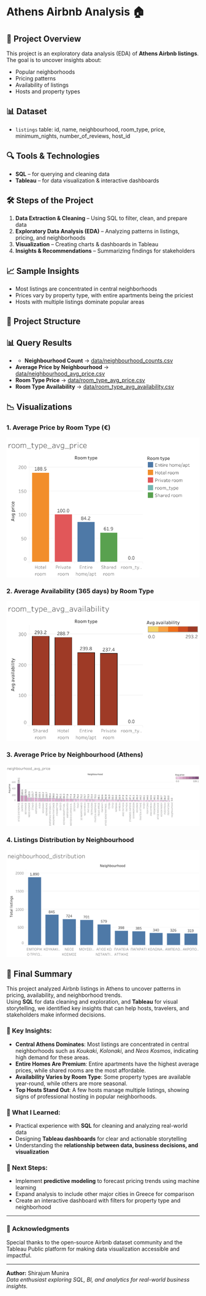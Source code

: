 # Athens Airbnb Analysis 🏠

## 📌 Project Overview
This project is an exploratory data analysis (EDA) of **Athens Airbnb listings**.  
The goal is to uncover insights about:
- Popular neighborhoods  
- Pricing patterns  
- Availability of listings  
- Hosts and property types  

## 📊 Dataset
- `listings` table: id, name, neighbourhood, room_type, price, minimum_nights, number_of_reviews, host_id

## 🔍 Tools & Technologies
- **SQL** – for querying and cleaning data
- **Tableau** – for data visualization & interactive dashboards

## 🛠️ Steps of the Project
1. **Data Extraction & Cleaning** – Using SQL to filter, clean, and prepare data
2. **Exploratory Data Analysis (EDA)** – Analyzing patterns in listings, pricing, and neighborhoods
3. **Visualization** – Creating charts & dashboards in Tableau
4. **Insights & Recommendations** – Summarizing findings for stakeholders

## 📈 Sample Insights
- Most listings are concentrated in central neighborhoods  
- Prices vary by property type, with entire apartments being the priciest  
- Hosts with multiple listings dominate popular areas  

## 📂 Project Structure

## 📊 Query Results

- - **Neighbourhood Count** → [data/neighbourhood_counts.csv](data/neighbourhood_counts.csv)
- **Average Price by Neighbourhood** → [data/neighbourhood_avg_price.csv](data/neighbourhood_avg_price.csv)
- **Room Type Price** → [data/room_type_avg_price.csv](data/room_type_avg_price.csv)
- **Room Type Availability** → [data/room_type_avg_availability.csv](data/room_type_avg_availability.csv)

## 📉 Visualizations

### 1. Average Price by Room Type (€)
![Room Type Avg Price](visuals/room_type_avg_price.png)

### 2. Average Availability (365 days) by Room Type
![Room Type Avg Availability](visuals/room_type_avg_availability.png)

### 3. Average Price by Neighbourhood (Athens)
![Neighbourhood Avg Price](visuals/neighbourhood_avg_price.png)

### 4. Listings Distribution by Neighbourhood
![Neighbourhood Distribution](visuals/neighbourhood_distribution.png)

## 🏁 Final Summary

This project analyzed Airbnb listings in Athens to uncover patterns in pricing, availability, and neighborhood trends.  
Using **SQL** for data cleaning and exploration, and **Tableau** for visual storytelling, we identified key insights that can help hosts, travelers, and stakeholders make informed decisions.

### 🔑 Key Insights:
- **Central Athens Dominates**: Most listings are concentrated in central neighborhoods such as *Koukaki*, *Kolonaki*, and *Neos Kosmos*, indicating high demand for these areas.  
- **Entire Homes Are Premium**: Entire apartments have the highest average prices, while shared rooms are the most affordable.  
- **Availability Varies by Room Type**: Some property types are available year-round, while others are more seasonal.  
- **Top Hosts Stand Out**: A few hosts manage multiple listings, showing signs of professional hosting in popular neighborhoods.

### 🌟 What I Learned:
- Practical experience with **SQL** for cleaning and analyzing real-world data  
- Designing **Tableau dashboards** for clear and actionable storytelling  
- Understanding the **relationship between data, business decisions, and visualization**

### 🚀 Next Steps:
- Implement **predictive modeling** to forecast pricing trends using machine learning  
- Expand analysis to include other major cities in Greece for comparison  
- Create an interactive dashboard with filters for property type and neighborhood

---

### 🙌 Acknowledgments
Special thanks to the open-source Airbnb dataset community and the Tableau Public platform for making data visualization accessible and impactful.

---

**Author:** Shirajum Munira  
*Data enthusiast exploring SQL, BI, and analytics for real-world business insights.*


